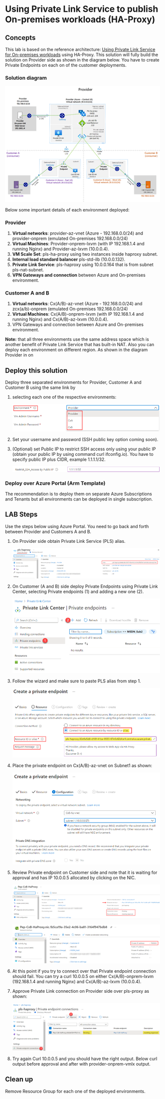 # Using Private Link Service to publish On-premises workloads (HA-Proxy)


## Concepts

This lab is based on the reference architecture: [Using Private Link Service for On-premises workloads](https://github.com/dmauser/PrivateLink/tree/master/PLS-for-Onprem-workloads) using HA-Proxy. This solution will fully build the solution on Provider side as shown in the diagram below. You have to create Private Endpoints on each on of the customer deployments.

### Solution diagram

![Private Link for On-premises workloads using HA Proxy](.\media\PLS-for-onprem-workloads-haproxy.png)

Below some important details of each environment deployed:

### Provider

1. **Virtual networks**: provider-az-vnet (Azure - 192.168.0.0/24) and provider-onprem (emulated On-premises 192.168.0.0/24)
2. **Virtual Machines**: Provider-onprem-lxvm (with IP 192.168.1.4 and running Nginx) and Provider-az-lxvm (10.0.0.4).
3. **VM Scale Set**: pls-ha-proxy using two instances inside haproxy subnet.
4. **Internal load standard balancer** pls-std-ilb (10.0.0.132).
5. **Private Link Service**: pls-haproxy using 10.0.0.164 that is from subnet pls-nat-subnet.
6. **VPN Gateways and connection** between Azure and On-premises environment.

### Customer A and B

1. **Virtual networks**: Cx(A/B)-az-vnet (Azure - 192.168.0.0/24) and zcx(a/b)-onprem (emulated On-premises 192.168.0.0/24)
2. **Virtual Machines**: Cx(A/B)-onprem-lxvm (with IP 192.168.1.4 and running Nginx) and Cx(A/B)-az-lxvm (10.0.0.4).
3. VPN Gateways and connection between Azure and On-premises environment.

**Note:** that all three environments use the same address space which is another benefit of Private Link Service that has built-in NAT. Also you can deploy each environment on different region. As shown in the diagram Provider in on

## Deploy this solution

Deploy three separated environments for Provider, Customer A and Customer B using the same link by 

1. selecting each one of the respective environments:

    ![Environment](.\media\deploy-environment.png)

2. Set your username and password (SSH public key option coming soon).

3. (Optional) set Public IP to restrict SSH access only using your public IP (obtain your public IP by using command curl ifconfig.io). You have to specify public IP plus CIDR, example 1.1.1.1/32.

    ![Environment](.\media\deploy-restrictssh.png)


### Deploy over Azure Portal (Arm Template)

The recommendation is to deploy them on separate Azure Subscriptions and Tenants but all environments can be deployed in single subscription.

## LAB Steps

Use the steps below using Azure Portal. You need to go back and forth between Provider and Customers A and B.

1. On Provider side obtain Private Link Service (PLS) alias.

    ![Environment](.\media\pls-haproxy-alias.png)

2. On Customer (A and B) side deploy Private Endpoints using Private Link Center, selecting Private endpoints (1) and adding a new one (2).

    ![Environment](.\media\privatelinkcenter.png)

3. Follow the wizard and make sure to paste PLS alias from step 1.

    ![Environment](.\media\consumer-connect-to-plsalias.png)

4. Place the private endpoint on Cx(A/B)-az-vnet on Subnet1 as shown:

    ![Environment](.\media\consumer-cx-az-vnet.png)

5. Review Private endpoint on Customer side and note that it is waiting for approval and has IP 10.0.0.5 allocated by clicking on the NIC.

    ![Environment](.\media\consumer-pep-wait-approval.png)

    ![Environment](.\media\consumer-pep-nic.png)

6. At this point if you try to connect over that Private endpoint connection should fail. You can try a curl 10.0.0.5 on either Cx(A/B)-onprem-lxvm (192.168.1.4 and running Nginx) and Cx(A/B)-az-lxvm (10.0.0.4).

7. Approve Private Link connection on Provider side over pls-proxy as shown:

    ![Environment](.\media\provider-pls-proxy-approve.png
)

8. Try again Curl 10.0.0.5 and you should have the right output. Below curl output before approval and after with provider-onprem-vmlx output.

## Clean up

Remove Resource Group for each one of the deployed environments.